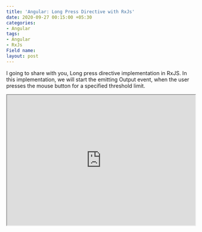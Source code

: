 ```yaml
---
title: 'Angular: Long Press Directive with RxJs'
date: 2020-09-27 00:15:00 +05:30
categories:
- Angular
tags:
- Angular
- RxJs
Field name: 
layout: post
---
```


I going to share with you, Long press directive implementation in RxJS. In this implementation, we will start the emitting Output event, when the user presses the mouse button for a specified threshold limit.

<iframe src="https://stackblitz.com/edit/long-press-click?embed=1&file=src/app/long-press.directive.ts" style="width:100%;height: 350px"></iframe>
